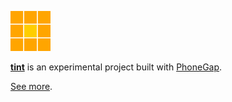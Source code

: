 [![](https://raw.githubusercontent.com/temelm/tint/master/img/favicon.ico)](https://play.google.com/store/apps/details?id=com.temelm.tint)

[__tint__](https://play.google.com/store/apps/details?id=com.temelm.tint) is an experimental project built with [PhoneGap](https://phonegap.com).

[See more](https://play.google.com/store/apps/details?id=com.temelm.tint).
